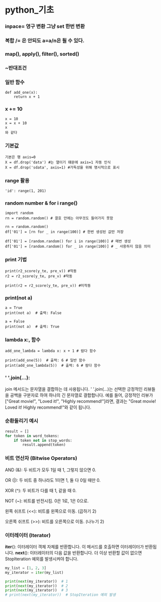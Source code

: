 python_기초
=============

### inpace= 영구 변환 그냥 set 한번 변환

### 복합 /= 은 안되도 a=a/n은 될 수 있다.

### map(), apply(), filter(), sorted()

### ~반대조건

### 일반 함수
```
def add_one(x):
    return x + 1 

```

### x += 10
```
x = 10
x = x + 10
x
와 같다
```

### 기본값
```
기본은 행 axis=0 
X = df.drop('data') #는 열이기 떄문에 axis=1 자동 인식
X = df.drop('sdata', axis=1) #가독성을 위해 명시적으로 표시
```

### range 활용
```
'id': range(1, 201)
```

### random number & for i range()
```
import random
rn = random.random() # 괄호 안에는 아무것도 들어가지 못함
```
```
rn = random.random()
df['01'] = [rn for _ in range(100)] # 한번 생성된 값만 저장

df['01'] = [random.random() for i in range(100)] # 매번 생성
df['01'] = [random.random() for _ in range(100)] # _ 사용하지 않음 의미

```

### print 기법
```
print(r2_score(y_te, pre_v)) #작동
r2 = r2_score(y_te, pre_v) #작동

print(r2 = r2_score(y_te, pre_v)) #미작동
```

### print(not a) 
```
a = True
print(not a)  # 출력: False

a = False
print(not a)  # 출력: True
```

### lambda x:, 함수 
```
add_one_lambda = lambda x: x + 1 # 람다 함수

print(add_one(5))  # 출력: 6 # 일반 함수
print(add_one_lambda(5))  # 출력: 6 # 람다 함수
```

### ' '.join(...):

join 메서드는 문자열을 결합하는 데 사용됩니다.
' '.join(...)는 선택한 긍정적인 리뷰들을 공백을 구분자로 하여 하나의 긴 문자열로 결합합니다.
예를 들어, 긍정적인 리뷰가 ["Great movie!", "Loved it!", "Highly recommend!"]라면, 결과는 "Great movie! Loved it! Highly recommend!"와 같이 됩니다.


###  순환돌리기 예시
```python
result = []
for token in word_tokens: 
    if token not in stop_words: 
        result.append(token) 
```

### 비트 연산자 (Bitwise Operators)

AND (&): 두 비트가 모두 1일 때 1, 그렇지 않으면 0.

OR (|): 두 비트 중 하나라도 1이면 1, 둘 다 0일 때만 0.

XOR (^): 두 비트가 다를 때 1, 같을 때 0.

NOT (~): 비트를 반전시킴. 0은 1로, 1은 0으로.

왼쪽 쉬프트 (<<): 비트를 왼쪽으로 이동. (곱하기 2)

오른쪽 쉬프트 (>>): 비트를 오른쪽으로 이동. (나누기 2)

### 이터레이터 (Iterator)

__iter__(): 이터레이터 객체 자체를 반환합니다. 이 메서드를 호출하면 이터레이터가 반환됩니다.
__next__(): 이터레이터의 다음 값을 반환합니다. 더 이상 반환할 값이 없으면 StopIteration 예외를 발생시켜야 합니다.

```python
my_list = [1, 2, 3]
my_iterator = iter(my_list)

print(next(my_iterator))  # 1
print(next(my_iterator))  # 2
print(next(my_iterator))  # 3
# print(next(my_iterator))  # StopIteration 예외 발생
```